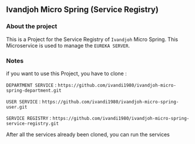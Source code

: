 ## Ivandjoh Micro Spring (Service Registry)

### About the project
This is a Project for the Service Registry of `Ivandjoh` Micro Spring.
This Microservice is used to manage the `EUREKA SERVER`.

### Notes
if you want to use this Project, you have to clone :

`DEPARTMENT SERVICE` : 
`https://github.com/ivandi1980/ivandjoh-micro-spring-department.git`

`USER SERVICE` :
`https://github.com/ivandi1980/ivandjoh-micro-spring-user.git`

`SERVICE REGISTRY` :
`https://github.com/ivandi1980/ivandjoh-micro-spring-service-registry.git`


After all the services already been cloned, you can run the services
